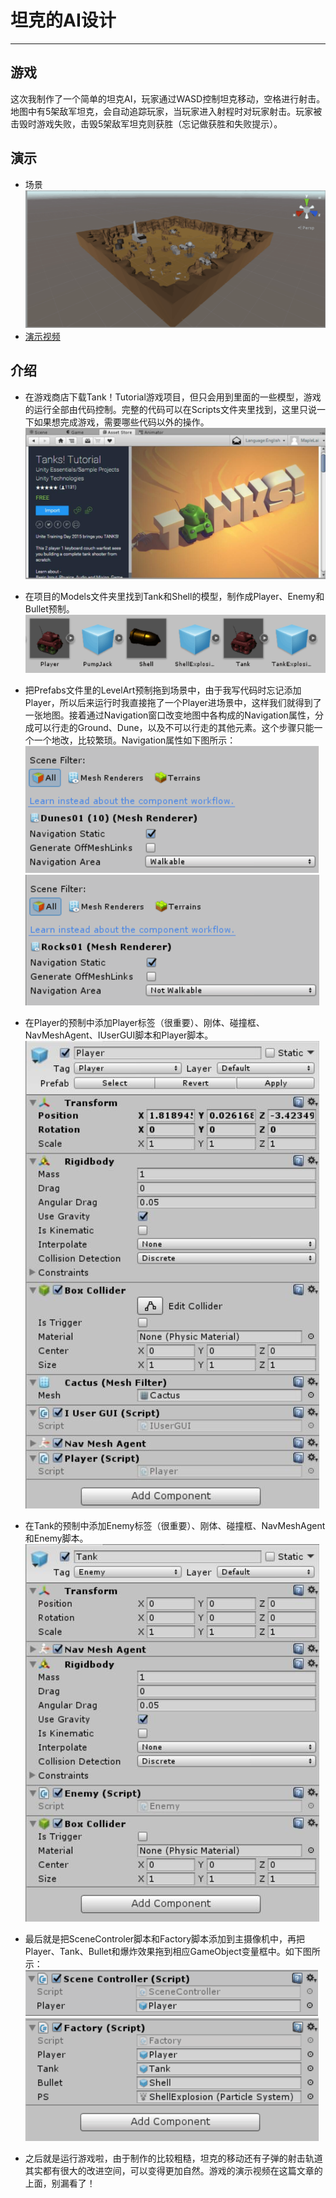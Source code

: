 # 坦克的AI设计
--------------
## 游戏
这次我制作了一个简单的坦克AI，玩家通过WASD控制坦克移动，空格进行射击。地图中有5架敌军坦克，会自动追踪玩家，当玩家进入射程时对玩家射击。玩家被击毁时游戏失败，击毁5架敌军坦克则获胜（忘记做获胜和失败提示）。

## 演示
+ 场景
![plane](https://raw.githubusercontent.com/MapleLai/Homework9/master/Screenshot/Plane.png)
+ [演示视频](https://pan.baidu.com/s/1UCd-Qk4OLCmzgr4dTmVoyw)

## 介绍
+ 在游戏商店下载Tank！Tutorial游戏项目，但只会用到里面的一些模型，游戏的运行全部由代码控制。完整的代码可以在Scripts文件夹里找到，这里只说一下如果想完成游戏，需要哪些代码以外的操作。
![Tanks](https://raw.githubusercontent.com/MapleLai/Homework9/master/Screenshot/Tanks.jpg)

+ 在项目的Models文件夹里找到Tank和Shell的模型，制作成Player、Enemy和Bullet预制。
![prefabs](https://raw.githubusercontent.com/MapleLai/Homework9/master/Screenshot/Prefabs.png)

+ 把Prefabs文件里的LevelArt预制拖到场景中，由于我写代码时忘记添加Player，所以后来运行时我直接拖了一个Player进场景中，这样我们就得到了一张地图。接着通过Navigation窗口改变地图中各构成的Navigation属性，分成可以行走的Ground、Dune，以及不可以行走的其他元素。这个步骤只能一个一个地改，比较繁琐。Navigation属性如下图所示：
![walkable](https://raw.githubusercontent.com/MapleLai/Homework9/master/Screenshot/walkable.png)
![unwalkable](https://raw.githubusercontent.com/MapleLai/Homework9/master/Screenshot/unwalkable.png)

+ 在Player的预制中添加Player标签（很重要）、刚体、碰撞框、NavMeshAgent、IUserGUI脚本和Player脚本。
![Player](https://raw.githubusercontent.com/MapleLai/Homework9/master/Screenshot/Player.jpg)

+ 在Tank的预制中添加Enemy标签（很重要）、刚体、碰撞框、NavMeshAgent和Enemy脚本。
![Tank](https://raw.githubusercontent.com/MapleLai/Homework9/master/Screenshot/Tank.jpg)

+ 最后就是把SceneControler脚本和Factory脚本添加到主摄像机中，再把Player、Tank、Bullet和爆炸效果拖到相应GameObject变量框中。如下图所示：  
![SceneControler](https://raw.githubusercontent.com/MapleLai/Homework9/master/Screenshot/Scene%20Controller.png)
![Factory](https://raw.githubusercontent.com/MapleLai/Homework9/master/Screenshot/Factory.png)

+ 之后就是运行游戏啦，由于制作的比较粗糙，坦克的移动还有子弹的射击轨道其实都有很大的改进空间，可以变得更加自然。游戏的演示视频在这篇文章的上面，别漏看了！
